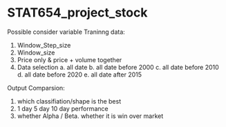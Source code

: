 # STAT654_project_stock

Possible consider variable 
Traninng data:
1. Window_Step_size
2. Window_size
3. Price only & price + volume together 
4. Data selection 
    a. all date
    b. all date before 2000
    c. all date before 2010
    d. all date before 2020
    e. all date after 2015

Output Comparsion:
1. which classifiation/shape is the best 
2. 1 day 5 day 10 day performance 
3. whether Alpha / Beta. whether it is win over market  



